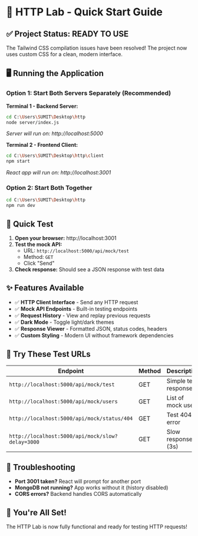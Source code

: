 # 🚀 HTTP Lab - Quick Start Guide

## ✅ **Project Status: READY TO USE**

The Tailwind CSS compilation issues have been resolved! The project now uses custom CSS for a clean, modern interface.

## 🖥️ **Running the Application**

### Option 1: Start Both Servers Separately (Recommended)

**Terminal 1 - Backend Server:**
```bash
cd C:\Users\SUMIT\Desktop\http
node server/index.js
```
*Server will run on: http://localhost:5000*

**Terminal 2 - Frontend Client:**
```bash
cd C:\Users\SUMIT\Desktop\http\client
npm start
```
*React app will run on: http://localhost:3001*

### Option 2: Start Both Together
```bash
cd C:\Users\SUMIT\Desktop\http
npm run dev
```

## 🎯 **Quick Test**

1. **Open your browser:** http://localhost:3001
2. **Test the mock API:**
   - URL: `http://localhost:5000/api/mock/test`
   - Method: `GET`
   - Click "Send"
3. **Check response:** Should see a JSON response with test data

## ✨ **Features Available**

- ✅ **HTTP Client Interface** - Send any HTTP request
- ✅ **Mock API Endpoints** - Built-in testing endpoints
- ✅ **Request History** - View and replay previous requests
- ✅ **Dark Mode** - Toggle light/dark themes
- ✅ **Response Viewer** - Formatted JSON, status codes, headers
- ✅ **Custom Styling** - Modern UI without framework dependencies

## 🧪 **Try These Test URLs**

| Endpoint | Method | Description |
|----------|--------|-------------|
| `http://localhost:5000/api/mock/test` | GET | Simple test response |
| `http://localhost:5000/api/mock/users` | GET | List of mock users |
| `http://localhost:5000/api/mock/status/404` | GET | Test 404 error |
| `http://localhost:5000/api/mock/slow?delay=3000` | GET | Slow response (3s) |

## 🔧 **Troubleshooting**

- **Port 3001 taken?** React will prompt for another port
- **MongoDB not running?** App works without it (history disabled)
- **CORS errors?** Backend handles CORS automatically

## 🎉 **You're All Set!**

The HTTP Lab is now fully functional and ready for testing HTTP requests!
